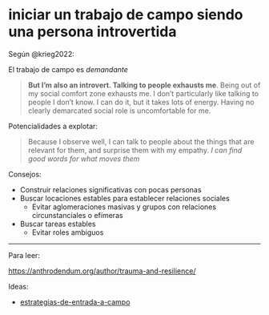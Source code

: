 # iniciar un trabajo de campo siendo una persona introvertida

Según @krieg2022:

El trabajo de campo es *demandante*

 > 
 > **But I’m also an introvert. Talking to people exhausts me**. Being out of my social comfort zone exhausts me. I don’t particularly like talking to people I don’t know. I can do it, but it takes lots of energy. Having no clearly demarcated social role is uncomfortable for me.

Potencialidades a explotar:

 > 
 > Because I observe well, I can talk to people about the things that are relevant for them, and surprise them with my empathy. *I can find good words for what moves them*

Consejos:

* Construir relaciones significativas con pocas personas
* Buscar locaciones estables para establecer relaciones sociales
  * Evitar aglomeraciones masivas y grupos con relaciones circunstanciales o efímeras
* Buscar tareas estables
  * Evitar roles ambiguos

---

Para leer:

https://anthrodendum.org/author/trauma-and-resilience/

Ideas:

* [estrategias-de-entrada-a-campo](estrategias-de-entrada-a-campo.md)
